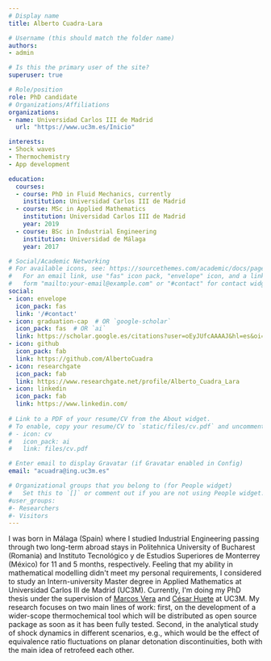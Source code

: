 ```yaml
---
# Display name
title: Alberto Cuadra-Lara

# Username (this should match the folder name)
authors:
- admin

# Is this the primary user of the site?
superuser: true

# Role/position
role: PhD candidate
# Organizations/Affiliations
organizations:
- name: Universidad Carlos III de Madrid
  url: "https://www.uc3m.es/Inicio"

interests:
- Shock waves
- Thermochemistry
- App development

education:
  courses:
  - course: PhD in Fluid Mechanics, currently
    institution: Universidad Carlos III de Madrid
  - course: MSc in Applied Mathematics
    institution: Universidad Carlos III de Madrid
    year: 2019
  - course: BSc in Industrial Engineering
    institution: Universidad de Málaga
    year: 2017

# Social/Academic Networking
# For available icons, see: https://sourcethemes.com/academic/docs/page-builder/#icons
#   For an email link, use "fas" icon pack, "envelope" icon, and a link in the
#   form "mailto:your-email@example.com" or "#contact" for contact widget.  
social:
- icon: envelope
  icon_pack: fas
  link: '/#contact'
- icon: graduation-cap  # OR `google-scholar`
  icon_pack: fas  # OR `ai`
  link: https://scholar.google.es/citations?user=oEyJUfcAAAAJ&hl=es&oi=ao
- icon: github
  icon_pack: fab
  link: https://github.com/AlbertoCuadra
- icon: researchgate
  icon_pack: fab
  link: https://www.researchgate.net/profile/Alberto_Cuadra_Lara
- icon: linkedin
  icon_pack: fab
  link: https://www.linkedin.com/
  
# Link to a PDF of your resume/CV from the About widget.
# To enable, copy your resume/CV to `static/files/cv.pdf` and uncomment the lines below.
# - icon: cv
#   icon_pack: ai
#   link: files/cv.pdf

# Enter email to display Gravatar (if Gravatar enabled in Config)
email: "acuadra@ing.uc3m.es"

# Organizational groups that you belong to (for People widget)
#   Set this to `[]` or comment out if you are not using People widget.
#user_groups:
#- Researchers
#- Visitors
---
```


I was born in Málaga (Spain) where I studied Industrial Engineering passing through two long-term abroad stays in Politehnica University of Bucharest (Romania) and Instituto Tecnológico y de Estudios Superiores de Monterrey (México) for 11 and 5 months, respectively. Feeling that my ability in mathematical modelling didn't meet my personal requirements, I considered to study an Intern-university Master degree in Applied Mathematics at Universidad Carlos III de Madrid (UC3M). Currently, I'm doing my PhD thesis under the supervision of [Marcos Vera](http://fluidosuc3m.es/people/mvcoello/) and [César Huete](http://fluidosuc3m.es/people/chuete/) at UC3M. My research focuses on two main lines of work: first, on the development of a wider-scope thermochemical tool which will be distributed as open source package as soon as it has been fully tested. Second, in the analytical study of shock dynamics in different scenarios, e.g., which would be the effect of equivalence ratio fluctuations on planar detonation discontinuities, both with the main idea of retrofeed each other.

